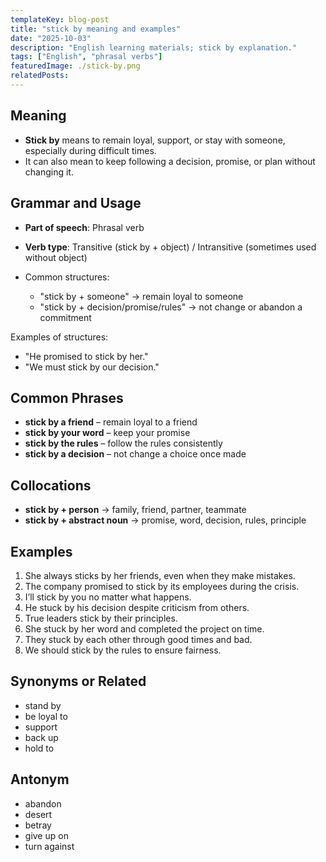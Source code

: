 ```yaml
---
templateKey: blog-post
title: "stick by meaning and examples"
date: "2025-10-03"
description: "English learning materials; stick by explanation."
tags: ["English", "phrasal verbs"]
featuredImage: ./stick-by.png
relatedPosts:
---
```


## Meaning

- **Stick by** means to remain loyal, support, or stay with someone, especially during difficult times.
- It can also mean to keep following a decision, promise, or plan without changing it.

## Grammar and Usage

- **Part of speech**: Phrasal verb
- **Verb type**: Transitive (stick by + object) / Intransitive (sometimes used without object)
- Common structures:

  - "stick by + someone" → remain loyal to someone
  - "stick by + decision/promise/rules" → not change or abandon a commitment

Examples of structures:

- "He promised to stick by her."
- "We must stick by our decision."

## Common Phrases

- **stick by a friend** – remain loyal to a friend
- **stick by your word** – keep your promise
- **stick by the rules** – follow the rules consistently
- **stick by a decision** – not change a choice once made

## Collocations

- **stick by + person** → family, friend, partner, teammate
- **stick by + abstract noun** → promise, word, decision, rules, principle

## Examples

1. She always sticks by her friends, even when they make mistakes.
2. The company promised to stick by its employees during the crisis.
3. I’ll stick by you no matter what happens.
4. He stuck by his decision despite criticism from others.
5. True leaders stick by their principles.
6. She stuck by her word and completed the project on time.
7. They stuck by each other through good times and bad.
8. We should stick by the rules to ensure fairness.

## Synonyms or Related

- stand by
- be loyal to
- support
- back up
- hold to

## Antonym

- abandon
- desert
- betray
- give up on
- turn against
